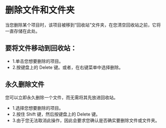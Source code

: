 # 删除文件和文件夹

当您删除某个项目时，该项目被移到“回收站”文件夹，在您清空回收站之前，它将一直存储在此处。

## 要将文件移动到回收站：
- 1.单击您想要删除的项目。
- 2.按键盘上的 Delete 键。或者，在右键菜单中选择删除。

## 永久删除文件
您可以立即永久删除一个文件，而无需将其先放进回收站。
- 1.选择您想要删除的项目。
- 2.按住 Shift 键，然后按键盘上的 Delete 键。
- 3.由于您无法取消此操作，因此会要求您确认是否确实要删除文件或文件夹。
